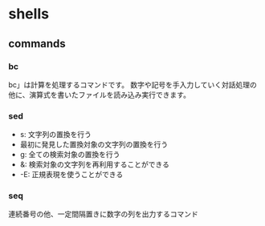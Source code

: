 # shells

## commands

### bc
bc」は計算を処理するコマンドです。
数字や記号を手入力していく対話処理の他に、演算式を書いたファイルを読み込み実行できます。

### sed

* s: 文字列の置換を行う
* 最初に発見した置換対象の文字列の置換を行う
* g: 全ての検索対象の置換を行う
* &: 検索対象の文字列を再利用することができる
* -E: 正規表現を使うことができる

### seq
連続番号の他、一定間隔置きに数字の列を出力するコマンド
